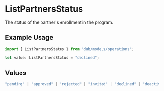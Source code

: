 # ListPartnersStatus

The status of the partner's enrollment in the program.

## Example Usage

```typescript
import { ListPartnersStatus } from "dub/models/operations";

let value: ListPartnersStatus = "declined";
```

## Values

```typescript
"pending" | "approved" | "rejected" | "invited" | "declined" | "deactivated" | "banned" | "archived"
```